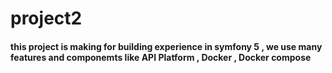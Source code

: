 # project2

#### this project is making for building experience in symfony 5 , we use many features and componemts like API Platform , Docker , Docker compose
